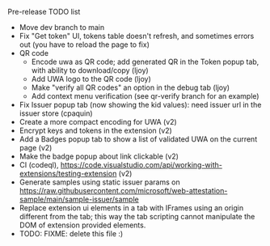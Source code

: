 Pre-release TODO list

* Move dev branch to main
* Fix "Get token" UI, tokens table doesn't refresh, and sometimes errors out (you have to reload the page to fix)
* QR code
  * Encode uwa as QR code; add generated QR in the Token popup tab, with ability to download/copy (ljoy)
  * Add UWA logo to the QR code (ljoy)
  * Make "verify all QR codes" an option in the debug tab (ljoy)
  * Add context menu verification (see qr-verify branch for an example) 
* Fix Issuer popup tab (now showing the kid values): need issuer url in the issuer store (cpaquin)
* Create a more compact encoding for UWA (v2)
* Encrypt keys and tokens in the extension (v2)
* Add a Badges popup tab to show a list of validated UWA on the current page (v2)
* Make the badge popup about link clickable (v2)
* CI (codeql), https://code.visualstudio.com/api/working-with-extensions/testing-extension (v2)
* Generate samples using static issuer params on https://raw.githubusercontent.com/microsoft/web-attestation-sample/main/sample-issuer/sample
* Replace extension ui elements in a tab with IFrames using an origin different from the tab; this way the tab scripting cannot manipulate the DOM of extension provided elements.
* TODO: FIXME: delete this file :)